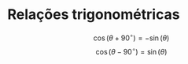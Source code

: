 # Relações trigonométricas




$$
\cos(\theta + 90^\circ) = -\sin(\theta)
$$
$$
\cos(\theta - 90^\circ) = \sin(\theta)
$$
